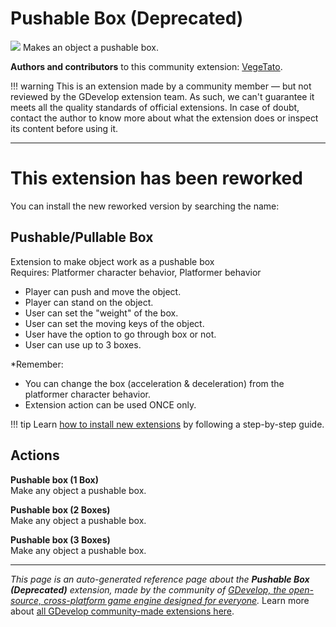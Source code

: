 # Pushable Box (Deprecated)

<img src="https://resources.gdevelop-app.com/assets/Icons/Glyphster Pack/Master/SVG/Construction/Construction_barrel_oil_petroleum_tank.svg" class="extension-icon"></img>
Makes an object a pushable box.

**Authors and contributors** to this community extension: [VegeTato](https://gd.games/VegeTato).

!!! warning
    This is an extension made by a community member — but not reviewed
    by the GDevelop extension team. As such, we can't guarantee it
    meets all the quality standards of official extensions. In case of
    doubt, contact the author to know more about what the extension
    does or inspect its content before using it.

---

# This extension has been reworked   
You can install the new reworked version by searching the name:  

**Pushable/Pullable Box**
---
Extension to make object work as a pushable box  
Requires: Platformer character behavior, Platformer behavior  

- Player can push and move the object.  
- Player can stand on the object.  
- User can set the "weight" of the box.  
- User can set the moving keys of the object.  
- User have the option to go through box or not.  
- User can use up to 3 boxes.  


*Remember:  
- You can change the box (acceleration & deceleration) from the platformer character behavior.  
- Extension action can be used ONCE only.  

!!! tip
    Learn [how to install new extensions](/gdevelop5/extensions/search) by following a step-by-step guide.

## Actions

**Pushable box (1 Box)**  
Make any object a pushable box.

**Pushable box (2 Boxes)**  
Make any object a pushable box.

**Pushable box (3 Boxes)**  
Make any object a pushable box.



---

*This page is an auto-generated reference page about the **Pushable Box (Deprecated)** extension, made by the community of [GDevelop, the open-source, cross-platform game engine designed for everyone](https://gdevelop.io/).* Learn more about [all GDevelop community-made extensions here](/gdevelop5/extensions).